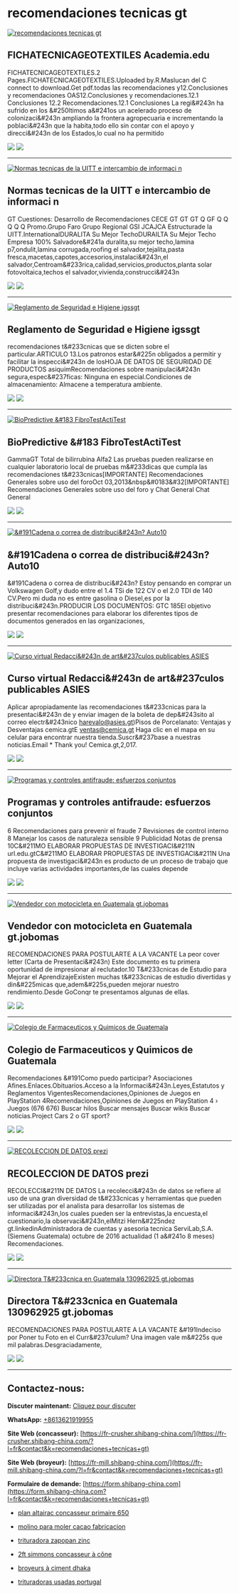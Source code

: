 # recomendaciones tecnicas gt

<a href="https://swt.shibang-china.com/?l=fr&img&k=recomendaciones+tecnicas+gt" target="_blank">![recomendaciones tecnicas gt](http://static.shibang-china.com/all-800x300/484.jpg)</a>

## FICHATECNICAGEOTEXTILES Academia.edu
FICHATECNICAGEOTEXTILES.2 Pages.FICHATECNICAGEOTEXTILES.Uploaded by.R.Maslucan del C connect to download.Get pdf.todas las recomendaciones y12.Conclusiones y recomendaciones OAS12.Conclusiones y recomendaciones.12.1 Conclusiones 12.2 Recomendaciones.12.1 Conclusiones La regi&#243n ha sufrido en los &#250ltimos a&#241os un acelerado proceso de colonizaci&#243n ampliando la frontera agropecuaria e incrementando la poblaci&#243n que la habita,todo ello sin contar con el apoyo y direcci&#243n de los Estados,lo cual no ha permitido


<a href="https://whatsapp.shibangsoft.com/WhatsApp.php" target="_blank" title="WhatsApp">![](http://static.shibang-china.com/icon/whatsapp.png)</a> <a href="https://swt.shibang-china.com/?l=fr&icon&k=recomendaciones+tecnicas+gt" target="_blank">![](http://static.shibang-china.com/icon/chat-fr.png)</a>

---

<a href="https://swt.shibang-china.com/?l=fr&img&k=recomendaciones+tecnicas+gt" target="_blank">![Normas tecnicas de la UITT e intercambio de informaci n](http://static.shibang-china.com/all-800x300/987.jpg)</a>

## Normas tecnicas de la UITT e intercambio de informaci n
GT Cuestiones: Desarrollo de Recomendaciones CECE GT GT GT Q GF Q Q Q Q Q Promo.Grupo Faro Grupo Regional GSI JCAJCA Estructurade la UITT.InternationalDURALITA Su Mejor TechoDURAILTA Su Mejor Techo Empresa 100% Salvadore&#241a duralita,su mejor techo,lamina p7,ondulit,lamina corrugada,roofing el salvador,tejalita,pasta fresca,macetas,capotes,accesorios,instalaci&#243n,el salvador,Centroam&#233rica,calidad,servicios,productos,planta solar fotovoltaica,techos el salvador,vivienda,construcci&#243n


<a href="https://whatsapp.shibangsoft.com/WhatsApp.php" target="_blank" title="WhatsApp">![](http://static.shibang-china.com/icon/whatsapp.png)</a> <a href="https://swt.shibang-china.com/?l=fr&icon&k=recomendaciones+tecnicas+gt" target="_blank">![](http://static.shibang-china.com/icon/chat-fr.png)</a>

---

<a href="https://swt.shibang-china.com/?l=fr&img&k=recomendaciones+tecnicas+gt" target="_blank">![Reglamento de Seguridad e Higiene igssgt](http://static.shibang-china.com/all-800x300/1326.jpg)</a>

## Reglamento de Seguridad e Higiene igssgt
recomendaciones t&#233cnicas que se dicten sobre el particular.ARTICULO 13.Los patronos estar&#225n obligados a permitir y facilitar la inspecci&#243n de losHOJA DE DATOS DE SEGURIDAD DE PRODUCTOS asiquimRecomendaciones sobre manipulaci&#243n segura,espec&#237ficas: Ninguna en especial.Condiciones de almacenamiento: Almacene a temperatura ambiente.


<a href="https://whatsapp.shibangsoft.com/WhatsApp.php" target="_blank" title="WhatsApp">![](http://static.shibang-china.com/icon/whatsapp.png)</a> <a href="https://swt.shibang-china.com/?l=fr&icon&k=recomendaciones+tecnicas+gt" target="_blank">![](http://static.shibang-china.com/icon/chat-fr.png)</a>

---

<a href="https://swt.shibang-china.com/?l=fr&img&k=recomendaciones+tecnicas+gt" target="_blank">![BioPredictive &#183 FibroTestActiTest](http://static.shibang-china.com/all-800x300/1257.jpg)</a>

## BioPredictive &#183 FibroTestActiTest
GammaGT Total de bilirrubina Alfa2 Las pruebas pueden realizarse en cualquier laboratorio local de pruebas m&#233dicas que cumpla las recomendaciones t&#233cnicas[IMPORTANTE] Recomendaciones Generales sobre uso del foroOct 03,2013&nbsp&#0183&#32[IMPORTANTE] Recomendaciones Generales sobre uso del foro y Chat General Chat General


<a href="https://whatsapp.shibangsoft.com/WhatsApp.php" target="_blank" title="WhatsApp">![](http://static.shibang-china.com/icon/whatsapp.png)</a> <a href="https://swt.shibang-china.com/?l=fr&icon&k=recomendaciones+tecnicas+gt" target="_blank">![](http://static.shibang-china.com/icon/chat-fr.png)</a>

---

<a href="https://swt.shibang-china.com/?l=fr&img&k=recomendaciones+tecnicas+gt" target="_blank">![&#191Cadena o correa de distribuci&#243n? Auto10](http://static.shibang-china.com/all-800x300/94.jpg)</a>

## &#191Cadena o correa de distribuci&#243n? Auto10
&#191Cadena o correa de distribuci&#243n? Estoy pensando en comprar un Volkswagen Golf,y dudo entre el 1.4 TSi de 122 CV o el 2.0 TDI de 140 CV.Pero mi duda no es entre gasolina o Diesel,es por la distribuci&#243n.PRODUCIR LOS DOCUMENTOS: GTC 185El objetivo presentar recomendaciones para elaborar los diferentes tipos de documentos generados en las organizaciones,


<a href="https://whatsapp.shibangsoft.com/WhatsApp.php" target="_blank" title="WhatsApp">![](http://static.shibang-china.com/icon/whatsapp.png)</a> <a href="https://swt.shibang-china.com/?l=fr&icon&k=recomendaciones+tecnicas+gt" target="_blank">![](http://static.shibang-china.com/icon/chat-fr.png)</a>

---

<a href="https://swt.shibang-china.com/?l=fr&img&k=recomendaciones+tecnicas+gt" target="_blank">![Curso virtual Redacci&#243n de art&#237culos publicables ASIES](http://static.shibang-china.com/all-800x300/647.jpg)</a>

## Curso virtual Redacci&#243n de art&#237culos publicables ASIES
Aplicar apropiadamente las recomendaciones t&#233cnicas para la presentaci&#243n de y enviar imagen de la boleta de dep&#243sito al correo electr&#243nico harevalo@asies.gt)Pisos de Porcelanato: Ventajas y Desventajas cemica.gtE ventas@cemica.gt Haga clic en el mapa en su celular para encontrar nuestra tienda.Suscr&#237base a nuestras noticias.Email * Thank you! Cemica.gt,2,017.


<a href="https://whatsapp.shibangsoft.com/WhatsApp.php" target="_blank" title="WhatsApp">![](http://static.shibang-china.com/icon/whatsapp.png)</a> <a href="https://swt.shibang-china.com/?l=fr&icon&k=recomendaciones+tecnicas+gt" target="_blank">![](http://static.shibang-china.com/icon/chat-fr.png)</a>

---

<a href="https://swt.shibang-china.com/?l=fr&img&k=recomendaciones+tecnicas+gt" target="_blank">![Programas y controles antifraude: esfuerzos conjuntos](http://static.shibang-china.com/all-800x300/1236.jpg)</a>

## Programas y controles antifraude: esfuerzos conjuntos
6 Recomendaciones para prevenir el fraude 7 Revisiones de control interno 8 Manejar los casos de naturaleza sensible 9 Publicidad Notas de prensa 10C&#211MO ELABORAR PROPUESTAS DE INVESTIGACI&#211N url.edu.gtC&#211MO ELABORAR PROPUESTAS DE INVESTIGACI&#211N Una propuesta de investigaci&#243n es producto de un proceso de trabajo que incluye varias actividades importantes,de las cuales depende


<a href="https://whatsapp.shibangsoft.com/WhatsApp.php" target="_blank" title="WhatsApp">![](http://static.shibang-china.com/icon/whatsapp.png)</a> <a href="https://swt.shibang-china.com/?l=fr&icon&k=recomendaciones+tecnicas+gt" target="_blank">![](http://static.shibang-china.com/icon/chat-fr.png)</a>

---

<a href="https://swt.shibang-china.com/?l=fr&img&k=recomendaciones+tecnicas+gt" target="_blank">![Vendedor con motocicleta en Guatemala gt.jobomas](http://static.shibang-china.com/all-800x300/280.jpg)</a>

## Vendedor con motocicleta en Guatemala gt.jobomas
RECOMENDACIONES PARA POSTULARTE A LA VACANTE La peor cover letter (Carta de Presentaci&#243n) Este documento es tu primera oportunidad de impresionar al reclutador.10 T&#233cnicas de Estudio para Mejorar el AprendizajeExisten muchas t&#233cnicas de estudio divertidas y din&#225micas que,adem&#225s,pueden mejorar nuestro rendimiento.Desde GoConqr te presentamos algunas de ellas.


<a href="https://whatsapp.shibangsoft.com/WhatsApp.php" target="_blank" title="WhatsApp">![](http://static.shibang-china.com/icon/whatsapp.png)</a> <a href="https://swt.shibang-china.com/?l=fr&icon&k=recomendaciones+tecnicas+gt" target="_blank">![](http://static.shibang-china.com/icon/chat-fr.png)</a>

---

<a href="https://swt.shibang-china.com/?l=fr&img&k=recomendaciones+tecnicas+gt" target="_blank">![Colegio de Farmaceuticos y Quimicos de Guatemala](http://static.shibang-china.com/all-800x300/762.jpg)</a>

## Colegio de Farmaceuticos y Quimicos de Guatemala
Recomendaciones &#191Como puedo participar? Asociaciones Afines.Enlaces.Obituarios.Acceso a la Informaci&#243n.Leyes,Estatutos y Reglamentos VigentesRecomendaciones,Opiniones de Juegos en PlayStation 4Recomendaciones,Opiniones de Juegos en PlayStation 4 › Juegos (676 676) Buscar hilos Buscar mensajes Buscar wikis Buscar noticias.Project Cars 2 o GT sport?


<a href="https://whatsapp.shibangsoft.com/WhatsApp.php" target="_blank" title="WhatsApp">![](http://static.shibang-china.com/icon/whatsapp.png)</a> <a href="https://swt.shibang-china.com/?l=fr&icon&k=recomendaciones+tecnicas+gt" target="_blank">![](http://static.shibang-china.com/icon/chat-fr.png)</a>

---

<a href="https://swt.shibang-china.com/?l=fr&img&k=recomendaciones+tecnicas+gt" target="_blank">![RECOLECCION DE DATOS prezi](http://static.shibang-china.com/all-800x300/77.jpg)</a>

## RECOLECCION DE DATOS prezi
RECOLECCI&#211N DE DATOS La recolecci&#243n de datos se refiere al uso de una gran diversidad de t&#233cnicas y herramientas que pueden ser utilizadas por el analista para desarrollar los sistemas de informaci&#243n,los cuales pueden ser la entrevistas,la encuesta,el cuestionario,la observaci&#243n,elMitzi Hern&#225ndez gt.linkedinAdministradora de cuentas y asesoria tecnica ServiLab,S.A.(Siemens Guatemala) octubre de 2016 actualidad (1 a&#241o 8 meses) Recomendaciones.


<a href="https://whatsapp.shibangsoft.com/WhatsApp.php" target="_blank" title="WhatsApp">![](http://static.shibang-china.com/icon/whatsapp.png)</a> <a href="https://swt.shibang-china.com/?l=fr&icon&k=recomendaciones+tecnicas+gt" target="_blank">![](http://static.shibang-china.com/icon/chat-fr.png)</a>

---

<a href="https://swt.shibang-china.com/?l=fr&img&k=recomendaciones+tecnicas+gt" target="_blank">![Directora T&#233cnica en Guatemala 130962925 gt.jobomas](http://static.shibang-china.com/all-800x300/1341.jpg)</a>

## Directora T&#233cnica en Guatemala 130962925 gt.jobomas
RECOMENDACIONES PARA POSTULARTE A LA VACANTE &#191Indeciso por Poner tu Foto en el Curr&#237culum? Una imagen vale m&#225s que mil palabras.Desgraciadamente,

<a href="https://whatsapp.shibangsoft.com/WhatsApp.php" target="_blank" title="WhatsApp">![](http://static.shibang-china.com/icon/whatsapp.png)</a> <a href="https://swt.shibang-china.com/?l=fr&icon&k=recomendaciones+tecnicas+gt" target="_blank">![](http://static.shibang-china.com/icon/chat-fr.png)</a>

---
## Contactez-nous:

**Discuter maintenant:** [Cliquez pour discuter](https://swt.shibang-china.com?l=fr&contact&k=recomendaciones+tecnicas+gt)

**WhatsApp:**  [+8613621919955](https://whatsapp.shibangsoft.com/WhatsApp.php)

**Site Web (concasseur):** [https://fr-crusher.shibang-china.com/](https://fr-crusher.shibang-china.com/?l=fr&contact&k=recomendaciones+tecnicas+gt)

**Site Web (broyeur):** [https://fr-mill.shibang-china.com/](https://fr-mill.shibang-china.com/?l=fr&contact&k=recomendaciones+tecnicas+gt)

**Formulaire de demande:** [https://form.shibang-china.com](https://form.shibang-china.com?l=fr&contact&k=recomendaciones+tecnicas+gt)

* [plan altairac concasseur primaire 650](../61/plan%20altairac%20concasseur%20primaire%20650.md)

* [molino para moler cacao fabricacion](../64/molino%20para%20moler%20cacao%20fabricacion.md)

* [trituradora zapopan zinc](../63/trituradora%20zapopan%20zinc.md)

* [2ft simmons concasseur à cône](../65/2ft%20simmons%20concasseur%20%C3%A0%20c%C3%B4ne.md)

* [broyeurs à ciment dhaka](../62/broyeurs%20%C3%A0%20ciment%20dhaka.md)

* [trituradoras usadas portugal](../64/trituradoras%20usadas%20portugal.md)